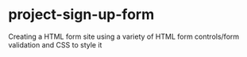 # project-sign-up-form
Creating a HTML form site using a variety of HTML form controls/form validation and CSS to style it
